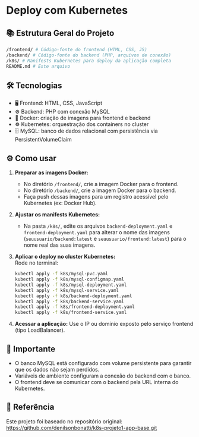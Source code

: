 # Deploy com Kubernetes

## 📚 Estrutura Geral do Projeto
   ```bash
/frontend/ # Código-fonte do frontend (HTML, CSS, JS)
/backend/ # Código-fonte do backend (PHP, arquivos de conexão)
/k8s/ # Manifests Kubernetes para deploy da aplicação completa
README.md # Este arquivo
```

## 🛠 Tecnologias

- 🖥️ Frontend: HTML, CSS, JavaScript  
- ⚙️ Backend: PHP com conexão MySQL  
- 🐳 Docker: criação de imagens para frontend e backend  
- ☸️ Kubernetes: orquestração dos containers no cluster  
- 🗄️ MySQL: banco de dados relacional com persistência via PersistentVolumeClaim  

## ⚙️ Como usar

1. **Preparar as imagens Docker:**  
   - No diretório `/frontend/`, crie a imagem Docker para o frontend.  
   - No diretório `/backend/`, crie a imagem Docker para o backend.  
   - Faça push dessas imagens para um registro acessível pelo Kubernetes (ex: Docker Hub).

2. **Ajustar os manifests Kubernetes:**  
   - Na pasta `/k8s/`, edite os arquivos `backend-deployment.yaml` e `frontend-deployment.yaml` para alterar o nome das imagens (`seuusuario/backend:latest` e `seuusuario/frontend:latest`) para o nome real das suas imagens.

3. **Aplicar o deploy no cluster Kubernetes:**  
   Rode no terminal:

   ```bash
   kubectl apply -f k8s/mysql-pvc.yaml
   kubectl apply -f k8s/mysql-configmap.yaml
   kubectl apply -f k8s/mysql-deployment.yaml
   kubectl apply -f k8s/mysql-service.yaml
   kubectl apply -f k8s/backend-deployment.yaml
   kubectl apply -f k8s/backend-service.yaml
   kubectl apply -f k8s/frontend-deployment.yaml
   kubectl apply -f k8s/frontend-service.yaml

4. **Acessar a aplicação:**
    Use o IP ou domínio exposto pelo serviço frontend (tipo LoadBalancer).

## 📌 Importante

- O banco MySQL está configurado com volume persistente para garantir que os dados não sejam perdidos.
- Variáveis de ambiente configuram a conexão do backend com o banco.
- O frontend deve se comunicar com o backend pela URL interna do Kubernetes.

## 🔗 Referência

Este projeto foi baseado no repositório original:
https://github.com/denilsonbonatti/k8s-projeto1-app-base.git


